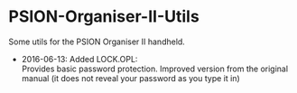 # PSION-Organiser-II-Utils
Some utils for the PSION Organiser II handheld.

* 2016-06-13: Added LOCK.OPL:<br>
Provides basic password protection.
Improved version from the original manual (it does not reveal your password as you type it in)
